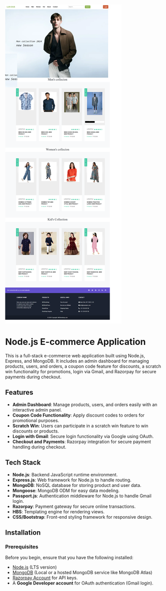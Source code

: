 ![Homepage Screenshot](public/screencapture-localhost-3000-2025-03-07-11_27_39.png)

# Node.js E-commerce Application

This is a full-stack e-commerce web application built using Node.js, Express, and MongoDB. It includes an admin dashboard for managing products, users, and orders, a coupon code feature for discounts, a scratch win functionality for promotions, login via Gmail, and Razorpay for secure payments during checkout.

## Features

- **Admin Dashboard**: Manage products, users, and orders easily with an interactive admin panel.
- **Coupon Code Functionality**: Apply discount codes to orders for promotional purposes.
- **Scratch Win**: Users can participate in a scratch win feature to win discounts or products.
- **Login with Gmail**: Secure login functionality via Google using OAuth.
- **Checkout and Payments**: Razorpay integration for secure payment handling during checkout.

## Tech Stack

- **Node.js**: Backend JavaScript runtime environment.
- **Express.js**: Web framework for Node.js to handle routing.
- **MongoDB**: NoSQL database for storing product and user data.
- **Mongoose**: MongoDB ODM for easy data modeling.
- **Passport.js**: Authentication middleware for Node.js to handle Gmail login.
- **Razorpay**: Payment gateway for secure online transactions.
- **HBS**: Templating engine for rendering views.
- **CSS/Bootstrap**: Front-end styling framework for responsive design.

## Installation

### Prerequisites

Before you begin, ensure that you have the following installed:

- [Node.js](https://nodejs.org/en/) (LTS version)
- [MongoDB](https://www.mongodb.com/) (Local or a hosted MongoDB service like MongoDB Atlas)
- [Razorpay Account](https://razorpay.com/) for API keys.
- A **Google Developer account** for OAuth authentication (Gmail login).

